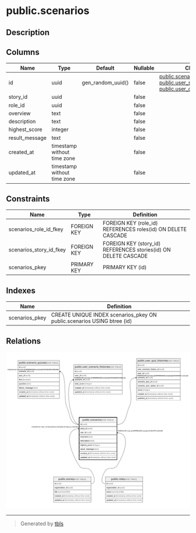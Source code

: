 # public.scenarios

## Description

## Columns

| Name | Type | Default | Nullable | Children | Parents | Comment |
| ---- | ---- | ------- | -------- | -------- | ------- | ------- |
| id | uuid | gen_random_uuid() | false | [public.scenario_quizzes](public.scenario_quizzes.md) [public.user_scenario_histories](public.user_scenario_histories.md) [public.user_quiz_histories](public.user_quiz_histories.md) |  |  |
| story_id | uuid |  | false |  | [public.stories](public.stories.md) |  |
| role_id | uuid |  | false |  | [public.roles](public.roles.md) |  |
| overview | text |  | false |  |  |  |
| description | text |  | false |  |  |  |
| highest_score | integer |  | false |  |  |  |
| result_message | text |  | false |  |  |  |
| created_at | timestamp without time zone |  | false |  |  |  |
| updated_at | timestamp without time zone |  | false |  |  |  |

## Constraints

| Name | Type | Definition |
| ---- | ---- | ---------- |
| scenarios_role_id_fkey | FOREIGN KEY | FOREIGN KEY (role_id) REFERENCES roles(id) ON DELETE CASCADE |
| scenarios_story_id_fkey | FOREIGN KEY | FOREIGN KEY (story_id) REFERENCES stories(id) ON DELETE CASCADE |
| scenarios_pkey | PRIMARY KEY | PRIMARY KEY (id) |

## Indexes

| Name | Definition |
| ---- | ---------- |
| scenarios_pkey | CREATE UNIQUE INDEX scenarios_pkey ON public.scenarios USING btree (id) |

## Relations

![er](public.scenarios.svg)

---

> Generated by [tbls](https://github.com/k1LoW/tbls)
